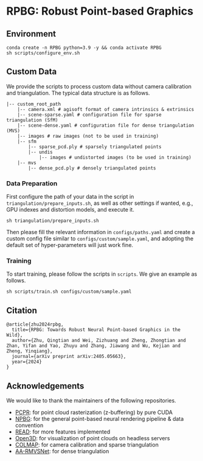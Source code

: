 # RPBG: Robust Point-based Graphics

## Environment
```
conda create -n RPBG python=3.9 -y && conda activate RPBG
sh scripts/configure_env.sh
```

## Custom Data
We provide the scripts to process custom data without camera calibration and triangulation. The typical data structure is as follows.
```
|-- custom_root_path
    |-- camera.xml # agisoft format of camera intrinsics & extrinsics
    |-- scene-sparse.yaml # configuration file for sparse triangulation (SfM)
    |-- scene-dense.yaml # configuration file for dense triangulation (MVS)
    |-- images # raw images (not to be used in training)
    |-- sfm
        |-- sparse_pcd.ply # sparsely triangulated points
        |-- undis 
            |-- images # undistorted images (to be used in training)
    |-- mvs
        |-- dense_pcd.ply # densely triangulated points
```

### Data Preparation
First configure the path of your data in the script in `triangulation/prepare_inputs.sh`, as well as other settings if wanted, e.g., GPU indexes and distortion models, and execute it.
```
sh triangulation/prepare_inputs.sh
```
Then please fill the relevant information in `configs/paths.yaml` and create a custom config file similar to `configs/custom/sample.yaml`, and adopting the default set of hyper-parameters will just work fine.


### Training
To start training, please follow the scripts in `scripts`.
We give an example as follows.
```
sh scripts/train.sh configs/custom/sample.yaml
```

## Citation
```
@article{zhu2024rpbg,
  title={RPBG: Towards Robust Neural Point-based Graphics in the Wild},
  author={Zhu, Qingtian and Wei, Zizhuang and Zheng, Zhongtian and Zhan, Yifan and Yao, Zhuyu and Zhang, Jiawang and Wu, Kejian and Zheng, Yinqiang},
  journal={arXiv preprint arXiv:2405.05663},
  year={2024}
}
```

## Acknowledgements
We would like to thank the maintainers of the following repositories.
- [PCPR](https://github.com/wuminye/PCPR): for point cloud rasterization (z-buffering) by pure CUDA
- [NPBG](https://github.com/alievk/npbg): for the general point-based neural rendering pipeline & data convention
- [READ](https://github.com/JOP-Lee/READ): for more features implemented
- [Open3D](https://github.com/isl-org/Open3D): for visualization of point clouds on headless servers
- [COLMAP](https://colmap.github.io): for camera calibration and sparse triangulation
- [AA-RMVSNet](https://github.com/QT-Zhu/AA-RMVSNet): for dense triangulation